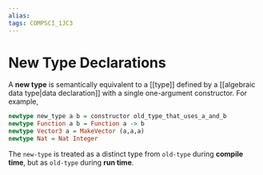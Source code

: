 ```yaml
---
alias:
tags: COMPSCI_1JC3
---
```

# New Type Declarations
A **new type** is semantically equivalent to a [[type]] defined by a [[algebraic data type|data declaration]] with a single one-argument constructor. For example,

```haskell
newtype new_type a b = constructor old_type_that_uses_a_and_b 
newtype Function a b = Function a -> b
newtype Vector3 a = MakeVector (a,a,a)
newtype Nat = Nat Integer
```

The `new-type` is treated as a distinct type from `old-type` during **compile time**, but as `old-type` during **run time**.